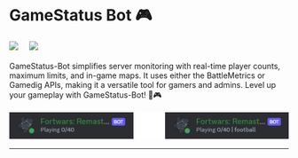 # GameStatus Bot 🎮

<div>
    <img src="https://img.shields.io/badge/Node.js-16.0.9%20%5E-brightgreen.svg?style=for-the-badge&logo=node.js" style="margin-right: 16px;">
    <img src="https://img.shields.io/badge/Discord.js-5865F2.svg?style=for-the-badge&logo=discord&logoColor=white" style="margin-right: 16px;">
</div>

<br>
GameStatus-Bot simplifies server monitoring with real-time player counts, maximum limits, and in-game maps. It uses either the BattleMetrics or Gamedig APIs, making it a versatile tool for gamers and admins. Level up your gameplay with GameStatus-Bot! 🚀🎮
<br><br>
<img src="./assets/server-bot.png">

<hr>
